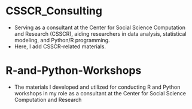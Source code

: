 # CSSCR_Consulting


- Serving as a consultant at the Center for Social Science Computation and Research (CSSCR), aiding researchers in data analysis, statistical modeling, and Python/R programming.
- Here, I add CSSCR-related materials.


# R-and-Python-Workshops
- The materials I developed and utilized for conducting R and Python workshops in my role as a consultant at the Center for Social Science Computation and Research




